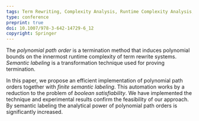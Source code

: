 ```yaml
---
tags: Term Rewriting, Complexity Analysis, Runtime Complexity Analysis, Path Orders, Automation, Predicative Recursion
type: conference
preprint: true
doi: 10.1007/978-3-642-14729-6_12
copyright: Springer
---
```


The *polynomial path order* is 
a termination method that induces polynomial bounds on the 
innermost runtime complexity of term rewrite systems.
*Semantic labeling* is a transformation technique used for proving termination.

In this paper, we propose an efficient implementation of polynomial path orders together with
*finite semantic labeling*. This automation works by a reduction to the problem of 
*boolean satisfiability*. 
We have implemented the technique and experimental results confirm the feasibility of our approach.
By semantic labeling the analytical power of polynomial path orders
is significantly increased.
